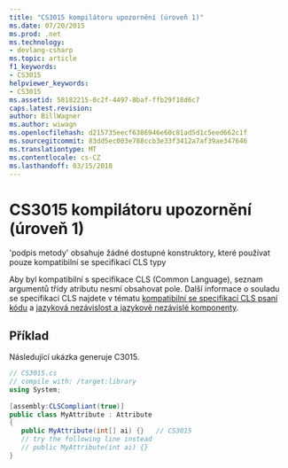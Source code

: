```yaml
---
title: "CS3015 kompilátoru upozornění (úroveň 1)"
ms.date: 07/20/2015
ms.prod: .net
ms.technology:
- devlang-csharp
ms.topic: article
f1_keywords:
- CS3015
helpviewer_keywords:
- CS3015
ms.assetid: 58182215-0c2f-4497-8baf-ffb29f18d6c7
caps.latest.revision: 
author: BillWagner
ms.author: wiwagn
ms.openlocfilehash: d215735eecf6386946e60c81ad5d1c5eed662c1f
ms.sourcegitcommit: 83dd5ec003e788ccb3e33f3412a7af39ae347646
ms.translationtype: MT
ms.contentlocale: cs-CZ
ms.lasthandoff: 03/15/2018
---
```

# <a name="compiler-warning-level-1-cs3015"></a>CS3015 kompilátoru upozornění (úroveň 1)
'podpis metody' obsahuje žádné dostupné konstruktory, které používat pouze kompatibilní se specifikací CLS typy  
  
 Aby byl kompatibilní s specifikace CLS (Common Language), seznam argumentů třídy atributu nesmí obsahovat pole. Další informace o souladu se specifikací CLS najdete v tématu [kompatibilní se specifikací CLS psaní kódu](http://msdn.microsoft.com/library/4c705105-69a2-4e5e-b24e-0633bc32c7f3) a [jazyková nezávislost a jazykově nezávislé komponenty](../../../docs/standard/language-independence-and-language-independent-components.md).  
  
## <a name="example"></a>Příklad  
 Následující ukázka generuje C3015.  
  
```csharp  
// CS3015.cs  
// compile with: /target:library  
using System;  
  
[assembly:CLSCompliant(true)]  
public class MyAttribute : Attribute  
{  
   public MyAttribute(int[] ai) {}   // CS3015  
   // try the following line instead  
   // public MyAttribute(int ai) {}  
}  
```
